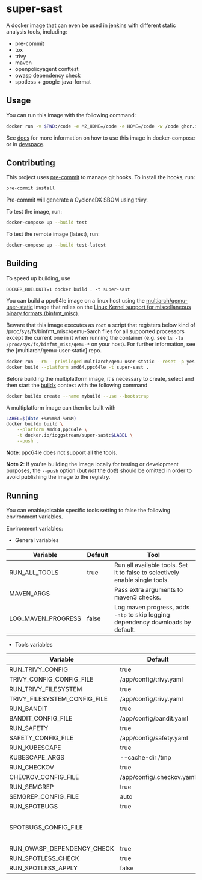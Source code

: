 # super-sast

A docker image that can even be used in jenkins
with different static analysis tools, including:

- pre-commit
- tox
- trivy
- maven
- openpolicyagent conftest
- owasp dependency check
- spotless + google-java-format

## Usage

You can run this image with the following command:

```bash
docker run -v $PWD:/code -e M2_HOME=/code -e HOME=/code -w /code ghcr.io/par-tec/super-sast:latest
```

See [docs](docs/README.md) for more information on how to use this image in docker-compose or in [devspace](https://devspace.sh).


## Contributing

This project uses [pre-commit](https://pre-commit.com/) to manage git hooks. To install the hooks, run:

```bash
pre-commit install
```

Pre-commit will generate a CycloneDX SBOM using trivy.

To test the image, run:

```bash
docker-compose up --build test
```

To test the remote image (latest), run:

```bash
docker-compose up --build test-latest
```

## Building

To speed up building, use

```
DOCKER_BUILDKIT=1 docker build . -t super-sast
```

You can build a ppc64le image on a linux host using
the  [multiarch/qemu-user-static](https://github.com/multiarch/qemu-user-static) image that relies on the [Linux Kernel support for miscellaneous binary formats (binfmt_misc)](https://docs.kernel.org/admin-guide/binfmt-misc.html).

Beware that this image executes as `root` a script
that registers below kind of /proc/sys/fs/binfmt_misc/qemu-$arch files for all supported processors except the current one in it when running the container (e.g. see `ls -la /proc/sys/fs/binfmt_misc/qemu-*` on your host).
For further information, see the [multiarch/qemu-user-static] repo.

```bash
docker run --rm --privileged multiarch/qemu-user-static --reset -p yes
docker build --platform amd64,ppc64le -t super-sast .
```

Before building the multiplatform image, it's necessary to create, select and then start the [buildx](https://docs.docker.com/buildx/working-with-buildx/) context with the following command

```bash
docker buildx create --name mybuild --use --bootstrap
```

A multiplatform image can then be built with

```bash
LABEL=$(date +%Y%m%d-%H%M)
docker buildx build \
    --platform amd64,ppc64le \
    -t docker.io/ioggstream/super-sast:$LABEL \
    --push .
```

**Note**: ppc64le does not support all the tools.

**Note 2**: If you're building the image locally for testing or development purposes, the `--push` option (but _not_ the dot!)
should be omitted in order to avoid publishing the image to the
registry.


## Running

You can enable/disable specific tools setting to false the following
environment variables.

Environment variables:

- General variables

|Variable|Default|Tool|
|--------|-------|----|
|RUN_ALL_TOOLS|true|Run all available tools. Set it to false to selectively enable single tools.|
|MAVEN_ARGS| |Pass extra arguments to maven3 checks.|
|LOG_MAVEN_PROGRESS|false|Log maven progress, adds `-ntp` to skip logging dependency downloads by default.|

- Tools variables

|Variable|Default|Tool|
|--------|-------|----|
|RUN_TRIVY_CONFIG|true|trivy_config|
|TRIVY_CONFIG_CONFIG_FILE|/app/config/trivy.yaml|trivy_config|
|RUN_TRIVY_FILESYSTEM|true|trivy_filesystem|
|TRIVY_FILESYSTEM_CONFIG_FILE|/app/config/trivy.yaml|trivy_filesystem|
|RUN_BANDIT|true|bandit|
|BANDIT_CONFIG_FILE|/app/config/bandit.yaml|bandit|
|RUN_SAFETY|true|safety|
|SAFETY_CONFIG_FILE|/app/config/safety.yaml|safety|
|RUN_KUBESCAPE|true|kubescape|
|KUBESCAPE_ARGS|--cache-dir /tmp|kubescape|
|RUN_CHECKOV|true|checkov|
|CHECKOV_CONFIG_FILE|/app/config/.checkov.yaml|checkov|
|RUN_SEMGREP|true|semgrep|
|SEMGREP_CONFIG_FILE|auto|semgrep|
|RUN_SPOTBUGS|true|spotbugs|
|SPOTBUGS_CONFIG_FILE||spotbugs. Set this to a file in the current repository, e.g. /code/spotbugs-exclude.xml|
|RUN_OWASP_DEPENDENCY_CHECK|true|owasp_dependency_check|
|RUN_SPOTLESS_CHECK|true|spotless_check|
|RUN_SPOTLESS_APPLY|false|spotless_apply|
